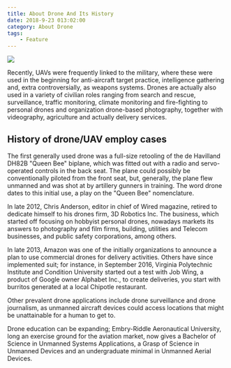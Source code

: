 ```yaml
---
title: About Drone And Its History
date: 2018-9-23 013:02:00
category: About Drone
tags:
	- Feature
---
```


![](/images/1.jpg)

Recently, UAVs were frequently linked to the military, where these were used in the beginning for anti-aircraft target practice, intelligence gathering and, extra controversially, as weapons systems. Drones are actually also used in a variety of civilian roles ranging from search and rescue, surveillance, traffic monitoring, climate monitoring and fire-fighting to personal drones and organization drone-based photography, together with videography, agriculture and actually delivery services.

<!-- more -->

## History of drone/UAV employ cases

The first generally used drone was a full-size retooling of the de Havilland DH82B "Queen Bee" biplane, which was fitted out with a radio and servo-operated controls in the back seat. The plane could possibly be conventionally piloted from the front seat, but, generally, the plane flew unmanned and was shot at by artillery gunners in training. The word drone dates to this initial use, a play on the "Queen Bee" nomenclature.

In late 2012, Chris Anderson, editor in chief of Wired magazine, retired to dedicate himself to his drones firm, 3D Robotics Inc. The business, which started off focusing on hobbyist personal drones, nowadays markets its answers to photography and film firms, building, utilities and Telecom businesses, and public safety corporations, among others.

In late 2013, Amazon was one of the initially organizations to announce a plan to use commercial drones for delivery activities. Others have since implemented suit; for instance, in September 2016, Virginia Polytechnic Institute and Condition University started out a test with Job Wing, a product of Google owner Alphabet Inc., to create deliveries, you start with burritos generated at a local Chipotle restaurant.

Other prevalent drone applications include drone surveillance and drone journalism, as unmanned aircraft devices could access locations that might be unattainable for a human to get to.

Drone education can be expanding; Embry-Riddle Aeronautical University, long an exercise ground for the aviation market, now gives a Bachelor of Science in Unmanned Systems Applications, a Grasp of Science in Unmanned Devices and an undergraduate minimal in Unmanned Aerial Devices.